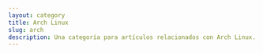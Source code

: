 ```yaml
---
layout: category
title: Arch Linux
slug: arch
description: Una categoría para artículos relacionados con Arch Linux.
---
```


